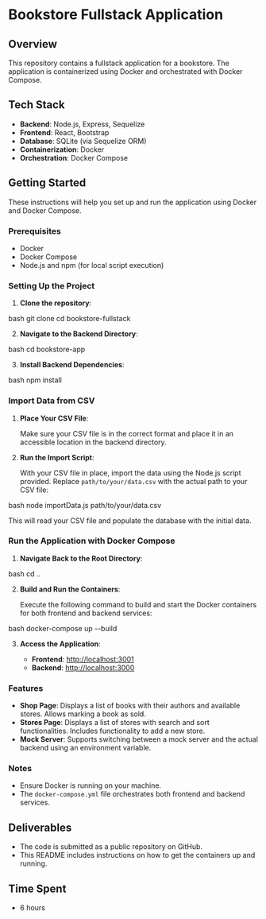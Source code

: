 # Bookstore Fullstack Application

## Overview

This repository contains a fullstack application for a bookstore. The application is containerized using Docker and orchestrated with Docker Compose.

## Tech Stack

- **Backend**: Node.js, Express, Sequelize
- **Frontend**: React, Bootstrap
- **Database**: SQLite (via Sequelize ORM)
- **Containerization**: Docker
- **Orchestration**: Docker Compose

## Getting Started

These instructions will help you set up and run the application using Docker and Docker Compose.

### Prerequisites

- Docker
- Docker Compose
- Node.js and npm (for local script execution)

### Setting Up the Project

1. **Clone the repository**:

   
bash
   git clone 
   cd bookstore-fullstack
   



2. **Navigate to the Backend Directory**:

   
bash
   cd bookstore-app
   



3. **Install Backend Dependencies**:

   
bash
   npm install
   



### Import Data from CSV

1. **Place Your CSV File**:

   Make sure your CSV file is in the correct format and place it in an accessible location in the backend directory.

2. **Run the Import Script**:

   With your CSV file in place, import the data using the Node.js script provided. Replace `path/to/your/data.csv` with the actual path to your CSV file:

   
bash
   node importData.js path/to/your/data.csv
   



   This will read your CSV file and populate the database with the initial data.

### Run the Application with Docker Compose

1. **Navigate Back to the Root Directory**:

   
bash
   cd ..
   



2. **Build and Run the Containers**:

   Execute the following command to build and start the Docker containers for both frontend and backend services:

   
bash
   docker-compose up --build
   



3. **Access the Application**:

   - **Frontend**: [http://localhost:3001](http://localhost:3001)
   - **Backend**: [http://localhost:3000](http://localhost:3000)

### Features

- **Shop Page**: Displays a list of books with their authors and available stores. Allows marking a book as sold.
- **Stores Page**: Displays a list of stores with search and sort functionalities. Includes functionality to add a new store.
- **Mock Server**: Supports switching between a mock server and the actual backend using an environment variable.

### Notes

- Ensure Docker is running on your machine.
- The `docker-compose.yml` file orchestrates both frontend and backend services.

## Deliverables

- The code is submitted as a public repository on GitHub.
- This README includes instructions on how to get the containers up and running.

## Time Spent

- 6 hours
